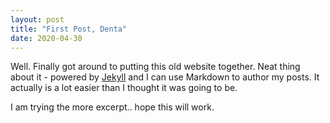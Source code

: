 ```yaml
---
layout: post
title: "First Post, Denta"
date: 2020-04-30
---
```


Well. Finally got around to putting this old website together. Neat thing about it - powered by [Jekyll](http://jekyllrb.com) and I can use Markdown to author my posts. It actually is a lot easier than I thought it was going to be.
<!-- more -->
I am trying the more excerpt.. hope this will work.
